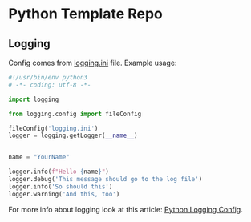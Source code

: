 # Python Template Repo

## Logging

Config comes from [logging.ini](./logging.ini) file. Example usage:

```python
#!/usr/bin/env python3
# -*- coding: utf-8 -*-

import logging

from logging.config import fileConfig

fileConfig('logging.ini')
logger = logging.getLogger(__name__)


name = "YourName"

logger.info(f"Hello {name}")
logger.debug('This message should go to the log file')
logger.info('So should this')
logger.warning('And this, too')
```

For more info about logging look at this article: [Python Logging Config].




[Python Logging Config]: https://tech.serhatteker.com/post/2019-07/python-logging-config/

